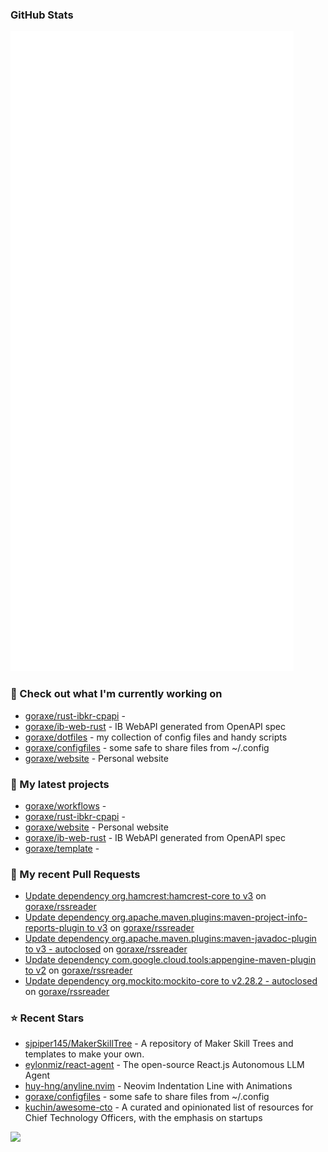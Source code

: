 
### GitHub Stats

<p align="left"><img src="https://raw.githubusercontent.com/goraxe/goraxe/main/github-metrics.svg" /></p>

### 👷 Check out what I'm currently working on

- [goraxe/rust-ibkr-cpapi](https://github.com/goraxe/rust-ibkr-cpapi) - 
- [goraxe/ib-web-rust](https://github.com/goraxe/ib-web-rust) - IB WebAPI generated from OpenAPI spec
- [goraxe/dotfiles](https://github.com/goraxe/dotfiles) - my collection of config files and handy scripts
- [goraxe/configfiles](https://github.com/goraxe/configfiles) - some safe to share files from ~/.config 
- [goraxe/website](https://github.com/goraxe/website) - Personal website
### 🌱 My latest projects

- [goraxe/workflows](https://github.com/goraxe/workflows) - 
- [goraxe/rust-ibkr-cpapi](https://github.com/goraxe/rust-ibkr-cpapi) - 
- [goraxe/website](https://github.com/goraxe/website) - Personal website
- [goraxe/ib-web-rust](https://github.com/goraxe/ib-web-rust) - IB WebAPI generated from OpenAPI spec
- [goraxe/template](https://github.com/goraxe/template) - 
### 🔨 My recent Pull Requests

- [Update dependency org.hamcrest:hamcrest-core to v3](https://github.com/goraxe/rssreader/pull/23) on [goraxe/rssreader](https://github.com/goraxe/rssreader)
- [Update dependency org.apache.maven.plugins:maven-project-info-reports-plugin to v3](https://github.com/goraxe/rssreader/pull/22) on [goraxe/rssreader](https://github.com/goraxe/rssreader)
- [Update dependency org.apache.maven.plugins:maven-javadoc-plugin to v3 - autoclosed](https://github.com/goraxe/rssreader/pull/21) on [goraxe/rssreader](https://github.com/goraxe/rssreader)
- [Update dependency com.google.cloud.tools:appengine-maven-plugin to v2](https://github.com/goraxe/rssreader/pull/20) on [goraxe/rssreader](https://github.com/goraxe/rssreader)
- [Update dependency org.mockito:mockito-core to v2.28.2 - autoclosed](https://github.com/goraxe/rssreader/pull/19) on [goraxe/rssreader](https://github.com/goraxe/rssreader)
### ⭐ Recent Stars

- [sjpiper145/MakerSkillTree](https://github.com/sjpiper145/MakerSkillTree) - A repository of Maker Skill Trees and templates to make your own.  
- [eylonmiz/react-agent](https://github.com/eylonmiz/react-agent) - The open-source React.js Autonomous LLM Agent
- [huy-hng/anyline.nvim](https://github.com/huy-hng/anyline.nvim) - Neovim Indentation Line with Animations
- [goraxe/configfiles](https://github.com/goraxe/configfiles) - some safe to share files from ~/.config 
- [kuchin/awesome-cto](https://github.com/kuchin/awesome-cto) - A curated and opinionated list of resources for Chief Technology Officers, with the emphasis on startups

![](https://komarev.com/ghpvc/?username=goraxe)
